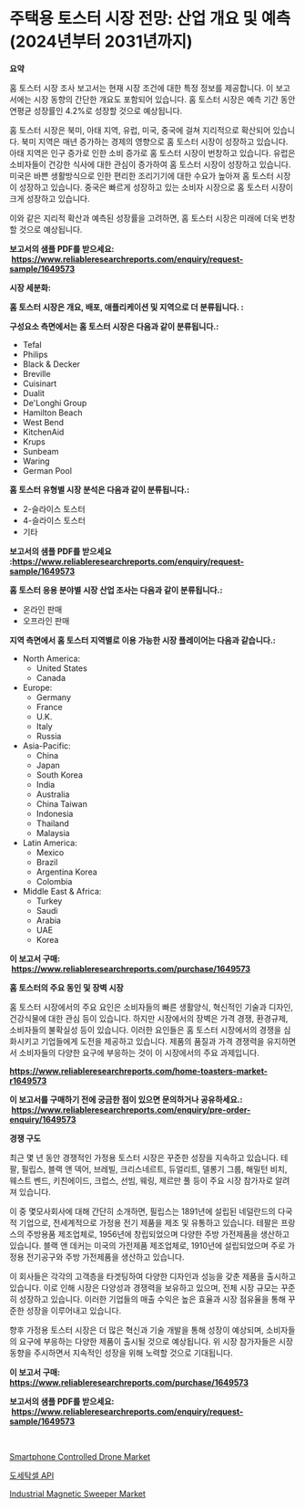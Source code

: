 <p><h1>주택용 토스터 시장 전망: 산업 개요 및 예측 (2024년부터 2031년까지)</h1></p><p><strong>요약</strong></p>
<p><p>홈 토스터 시장 조사 보고서는 현재 시장 조건에 대한 특정 정보를 제공합니다. 이 보고서에는 시장 동향의 간단한 개요도 포함되어 있습니다. 홈 토스터 시장은 예측 기간 동안 연평균 성장률인 4.2%로 성장할 것으로 예상됩니다.</p><p>홈 토스터 시장은 북미, 아태 지역, 유럽, 미국, 중국에 걸쳐 지리적으로 확산되어 있습니다. 북미 지역은 매년 증가하는 경제의 영향으로 홈 토스터 시장이 성장하고 있습니다. 아태 지역은 인구 증가로 인한 소비 증가로 홈 토스터 시장이 번창하고 있습니다. 유럽은 소비자들이 건강한 식사에 대한 관심이 증가하여 홈 토스터 시장이 성장하고 있습니다. 미국은 바쁜 생활방식으로 인한 편리한 조리기기에 대한 수요가 높아져 홈 토스터 시장이 성장하고 있습니다. 중국은 빠르게 성장하고 있는 소비자 시장으로 홈 토스터 시장이 크게 성장하고 있습니다.</p><p>이와 같은 지리적 확산과 예측된 성장률을 고려하면, 홈 토스터 시장은 미래에 더욱 번창할 것으로 예상됩니다.</p></p>
<p><strong>보고서의 샘플 PDF를 받으세요: &nbsp;<a href="https://www.reliableresearchreports.com/enquiry/request-sample/1649573">https://www.reliableresearchreports.com/enquiry/request-sample/1649573</a></strong></p>
<p><strong>시장 세분화:</strong></p>
<p><strong> 홈 토스터 시장은 개요, 배포, 애플리케이션 및 지역으로 더 분류됩니다. :</strong></p>
<p><strong>구성요소 측면에서는 홈 토스터 시장은 다음과 같이 분류됩니다.:</strong></p>
<p><ul><li>Tefal</li><li>Philips</li><li>Black & Decker</li><li>Breville</li><li>Cuisinart</li><li>Dualit</li><li>De'Longhi Group</li><li>Hamilton Beach</li><li>West Bend</li><li>KitchenAid</li><li>Krups</li><li>Sunbeam</li><li>Waring</li><li>German Pool</li></ul></p>
<p><strong> 홈 토스터 유형별 시장 분석은 다음과 같이 분류됩니다.:</strong></p>
<p><ul><li>2-슬라이스 토스터</li><li>4-슬라이스 토스터</li><li>기타</li></ul></p>
<p><strong>보고서의 샘플 PDF를 받으세요 :<a href="https://www.reliableresearchreports.com/enquiry/request-sample/1649573">https://www.reliableresearchreports.com/enquiry/request-sample/1649573</a></strong></p>
<p><strong> 홈 토스터 응용 분야별 시장 산업 조사는 다음과 같이 분류됩니다.:</strong></p>
<p><ul><li>온라인 판매</li><li>오프라인 판매</li></ul></p>
<p><strong>지역 측면에서 홈 토스터 지역별로 이용 가능한 시장 플레이어는 다음과 같습니다.:</strong></p>
<p><ul>
    <li>
        North America:
        <ul>
            <li>United States</li>
            <li>Canada</li>
        </ul>
    </li>
    <li>
        Europe:
        <ul>
            <li>Germany</li>
            <li>France</li>
            <li>U.K.</li>
            <li>Italy</li>
            <li>Russia</li>
        </ul>
    </li>
    <li>
        Asia-Pacific:
        <ul>
            <li>China</li>
            <li>Japan</li>
            <li>South Korea</li>
            <li>India</li>
            <li>Australia</li>
            <li>China Taiwan</li>
            <li>Indonesia</li>
            <li>Thailand</li>
            <li>Malaysia</li>
        </ul>
    </li>
    <li>
        Latin America:
        <ul>
            <li>Mexico</li>
            <li>Brazil</li>
            <li>Argentina Korea</li>
            <li>Colombia</li>
        </ul>
    </li>
    <li>
        Middle East & Africa:
        <ul>
            <li>Turkey</li>
            <li>Saudi</li>
            <li>Arabia</li>
            <li>UAE</li>
            <li>Korea</li>
        </ul>
    </li>
    </ul></p>
<p><strong>이 보고서 구매: &nbsp;<a href="https://www.reliableresearchreports.com/purchase/1649573">https://www.reliableresearchreports.com/purchase/1649573</a></strong></p>
<p><strong>홈 토스터의 주요 동인 및 장벽 시장</strong></p>
<p><p>홈 토스터 시장에서의 주요 요인은 소비자들의 빠른 생활양식, 혁신적인 기술과 디자인, 건강식물에 대한 관심 등이 있습니다. 하지만 시장에서의 장벽은 가격 경쟁, 환경규제, 소비자들의 불확실성 등이 있습니다. 이러한 요인들은 홈 토스터 시장에서의 경쟁을 심화시키고 기업들에게 도전을 제공하고 있습니다. 제품의 품질과 가격 경쟁력을 유지하면서 소비자들의 다양한 요구에 부응하는 것이 이 시장에서의 주요 과제입니다.</p></p>
<p><strong><a href="https://www.reliableresearchreports.com/home-toasters-market-r1649573">https://www.reliableresearchreports.com/home-toasters-market-r1649573</a></strong></p>
<p><strong>이 보고서를 구매하기 전에 궁금한 점이 있으면 문의하거나 공유하세요.: &nbsp;<a href="https://www.reliableresearchreports.com/enquiry/pre-order-enquiry/1649573">https://www.reliableresearchreports.com/enquiry/pre-order-enquiry/1649573</a></strong></p>
<p><strong>경쟁 구도</strong></p>
<p><p>최근 몇 년 동안 경쟁적인 가정용 토스터 시장은 꾸준한 성장을 지속하고 있습니다. 테팔, 필립스, 블랙 앤 덱어, 브레빌, 크리스네르트, 듀얼리트, 델롱기 그룹, 해밀턴 비치, 웨스트 벤드, 키친에이드, 크럽스, 선빔, 웨링, 제르만 풀 등이 주요 시장 참가자로 알려져 있습니다.</p><p>이 중 몇모사회사에 대해 간단히 소개하면, 필립스는 1891년에 설립된 네덜란드의 다국적 기업으로, 전세계적으로 가정용 전기 제품을 제조 및 유통하고 있습니다. 테팔은 프랑스의 주방용품 제조업체로, 1956년에 창립되었으며 다양한 주방 가전제품을 생산하고 있습니다. 블랙 앤 데커는 미국의 가전제품 제조업체로, 1910년에 설립되었으며 주로 가정용 전기공구와 주방 가전제품을 생산하고 있습니다.</p><p>이 회사들은 각각의 고객층을 타겟팅하여 다양한 디자인과 성능을 갖춘 제품을 출시하고 있습니다. 이로 인해 시장은 다양성과 경쟁력을 보유하고 있으며, 전체 시장 규모는 꾸준히 성장하고 있습니다. 이러한 기업들의 매출 수익은 높은 효율과 시장 점유율을 통해 꾸준한 성장을 이루어내고 있습니다.</p><p>향후 가정용 토스터 시장은 더 많은 혁신과 기술 개발을 통해 성장이 예상되며, 소비자들의 요구에 부응하는 다양한 제품이 출시될 것으로 예상됩니다. 위 시장 참가자들은 시장 동향을 주시하면서 지속적인 성장을 위해 노력할 것으로 기대됩니다.</p></p>
<p><strong>이 보고서 구매: &nbsp; <a href="https://www.reliableresearchreports.com/purchase/1649573">https://www.reliableresearchreports.com/purchase/1649573</a></strong></p>
<p><strong>보고서의 샘플 PDF를 받으세요: &nbsp;<a href="https://www.reliableresearchreports.com/enquiry/request-sample/1649573">https://www.reliableresearchreports.com/enquiry/request-sample/1649573</a></strong><strong></strong></p>
<p>&nbsp;</p>
<p><p><a href="https://github.com/Glendatilghmankmgz0rbhwpy/Market-Research-Report-List-2/blob/main/smartphone-controlled-drone-market.md">Smartphone Controlled Drone Market</a></p><p><a href="https://github.com/fernandotryO5lson96765/Market-Research-Report-List-1/blob/main/428534928650.md">도세탁셀 API</a></p><p><a href="https://github.com/dx0328/Market-Research-Report-List-2/blob/main/industrial-magnetic-sweeper-market.md">Industrial Magnetic Sweeper Market</a></p></p>